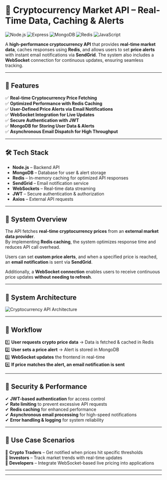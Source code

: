 # 🚀 Cryptocurrency Market API – Real-Time Data, Caching & Alerts  
![Node.js](https://img.shields.io/badge/Node.js-339933?style=for-the-badge&logo=node-dot-js&logoColor=white)
![Express](https://img.shields.io/badge/Express-000000?style=for-the-badge&logo=express&logoColor=white)
![MongoDB](https://img.shields.io/badge/MongoDB-47A248?style=for-the-badge&logo=mongodb&logoColor=white)
![Redis](https://img.shields.io/badge/Redis-DC382D?style=for-the-badge&logo=redis&logoColor=white)
![JavaScript](https://img.shields.io/badge/JavaScript-F7DF1E?style=for-the-badge&logo=javascript&logoColor=black)

A **high-performance cryptocurrency API** that provides **real-time market data**, caches responses using **Redis**, and allows users to set **price alerts** with instant email notifications via **SendGrid**. The system also includes a **WebSocket** connection for continuous updates, ensuring seamless tracking.  

---

## 📌 Features  

✅ **Real-time Cryptocurrency Price Fetching**  
✅ **Optimized Performance with Redis Caching**  
✅ **User-Defined Price Alerts via Email Notifications**  
✅ **WebSocket Integration for Live Updates**  
✅ **Secure Authentication with JWT**  
✅ **MongoDB for Storing User Data & Alerts**  
✅ **Asynchronous Email Dispatch for High Throughput**  

---

## 🛠️ Tech Stack  

- **Node.js** – Backend API  
- **MongoDB** – Database for user & alert storage  
- **Redis** – In-memory caching for optimized API responses  
- **SendGrid** – Email notification service  
- **WebSockets** – Real-time data streaming  
- **JWT** – Secure authentication & authorization  
- **Axios** – External API requests  

---

## 📌 System Overview  

The API fetches **real-time cryptocurrency prices** from an **external market data provider**.  
By implementing **Redis caching**, the system optimizes response time and reduces API call overhead.  

Users can set **custom price alerts**, and when a specified price is reached, an **email notification** is sent via **SendGrid**.  

Additionally, a **WebSocket connection** enables users to receive continuous price updates **without needing to refresh**.  

---

## 🔧 System Architecture  

![Cryptocurrency API Architecture](https://your-image-link-here.com)  

---

## 🚀 Workflow  

1️⃣ **User requests crypto price data** → Data is fetched & cached in Redis  
2️⃣ **User sets a price alert** → Alert is stored in MongoDB  
3️⃣ **WebSocket updates** the frontend in real-time  
4️⃣ **If price matches the alert, an email notification is sent**  

---

## 🔐 Security & Performance  

✔ **JWT-based authentication** for access control  
✔ **Rate limiting** to prevent excessive API requests  
✔ **Redis caching** for enhanced performance  
✔ **Asynchronous email processing** for high-speed notifications  
✔ **Error handling & logging** for system reliability  

---

## 📌 Use Case Scenarios  

🔹 **Crypto Traders** – Get notified when prices hit specific thresholds  
🔹 **Investors** – Track market trends with real-time updates  
🔹 **Developers** – Integrate WebSocket-based live pricing into applications  

---



---
